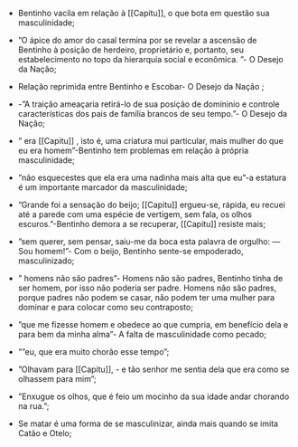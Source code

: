 

- Bentinho vacila em relação à [[Capitu]], o que bota em questão sua masculinidade;

- ”O ápice do amor do casal termina por se revelar a ascensão de Bentinho à posição de herdeiro, proprietário e, portanto, seu estabelecimento no topo da hierarquia social e econômica. ”- O Desejo da Nação; 

- Relação reprimida entre Bentinho e Escobar- O Desejo da Nação ;

- -”A traição ameaçaria retirá-lo de sua posição de domíninio e controle características dos pais de família brancos de seu tempo.”- O Desejo da Nação;

- ” era [[Capitu]] , isto é, uma criatura mui particular, mais mulher do que eu era homem”-Bentinho tem problemas em relação à própria masculinidade;

- ”não esquecestes que ela era uma nadinha mais alta que eu”-a estatura é um importante marcador da masculinidade;

- ”Grande foi a sensação do beijo; [[Capitu]] ergueu-se, rápida, eu recuei até a parede com uma espécie de vertigem, sem fala, os olhos escuros.”-Bentinho demora a se recuperar, [[Capitu]] resiste mais;

- ”sem querer, sem pensar, saiu-me da boca esta palavra de orgulho: — Sou homem!”- Com o beijo, Bentinho sente-se empoderado, masculinizado;

- ” homens não são padres”- Homens não são padres, Bentinho tinha de ser homem, por isso não poderia ser padre. Homens não são padres, porque padres não podem se casar, não podem ter uma mulher para dominar e para colocar como seu contraposto;

- ”que me fizesse homem e obedece ao que cumpria, em benefício dela e para bem da minha alma”- A falta de masculinidade como pecado;

- ””eu, que era muito chorão esse tempo”;

- ”Olhavam para [[Capitu]], - e tão senhor me sentia dela que era como se olhassem para mim”;

- ”Enxugue os olhos, que é feio um mocinho da sua idade andar chorando na rua.”;

- Se matar é uma forma de se masculinizar, ainda mais quando se imita Catão e Otelo;
